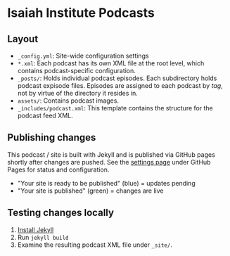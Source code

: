Isaiah Institute Podcasts
=========================

Layout
------

- `_config.yml`: Site-wide configuration settings
- `*.xml`: Each podcast has its own XML file at the root level, which contains podcast-specific configuration.
- `_posts/`: Holds individual podcast episodes. Each subdirectory holds podcast expisode files. Episodes are assigned to each podcast by _tag_, not by virtue of the directory it resides in.
- `assets/`: Contains podcast images.
- `_includes/podcast.xml`: This template contains the structure for the podcast feed XML.

Publishing changes
------------------

This podcast / site is built with Jekyll and is published via GitHub pages shortly after changes are pushed. See the [settings page](settings/) under GitHub Pages for status and configuration.

- "Your site is ready to be published" (blue) = updates pending
- "Your site is published" (green) = changes are live

Testing changes locally
-----------------------

1. [Install Jekyll](https://jekyllrb.com/docs/installation/)
2. Run `jekyll build`
3. Examine the resulting podcast XML file under `_site/`.
